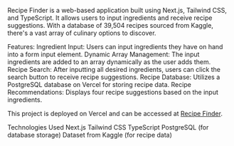 Recipe Finder is a web-based application built using Next.js, Tailwind CSS, and TypeScript. It allows users to input ingredients and receive recipe suggestions. With a database of 39,504 recipes sourced from Kaggle, there's a vast array of culinary options to discover.

Features:
Ingredient Input: Users can input ingredients they have on hand into a form input element.
Dynamic Array Management: The input ingredients are added to an array dynamically as the user adds them.
Recipe Search: After inputting all desired ingredients, users can click the search button to receive recipe suggestions.
Recipe Database: Utilizes a PostgreSQL database on Vercel for storing recipe data.
Recipe Recommendations: Displays four recipe suggestions based on the input ingredients.

This project is deployed on Vercel and can be accessed at [Recipe Finder](https://recipe-finder-git-main-itamars-projects-1f5c8752.vercel.app/).

Technologies Used
Next.js
Tailwind CSS
TypeScript
PostgreSQL (for database storage)
Dataset from Kaggle (for recipe data)